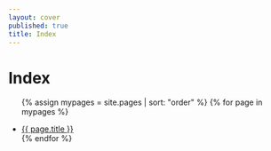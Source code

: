 ```yaml
---
layout: cover
published: true
title: Index
---
```

<!--- Do not change the "index.md" --->


# Index

<ul>

  {% assign mypages = site.pages | sort: "order" %}
  {% for page in mypages %}
   <li class="intro">
  <a href="{{ page.url | absolute_url }}">{{ page.title }}</a>
  </li>
  {% endfor %}


</ul>
